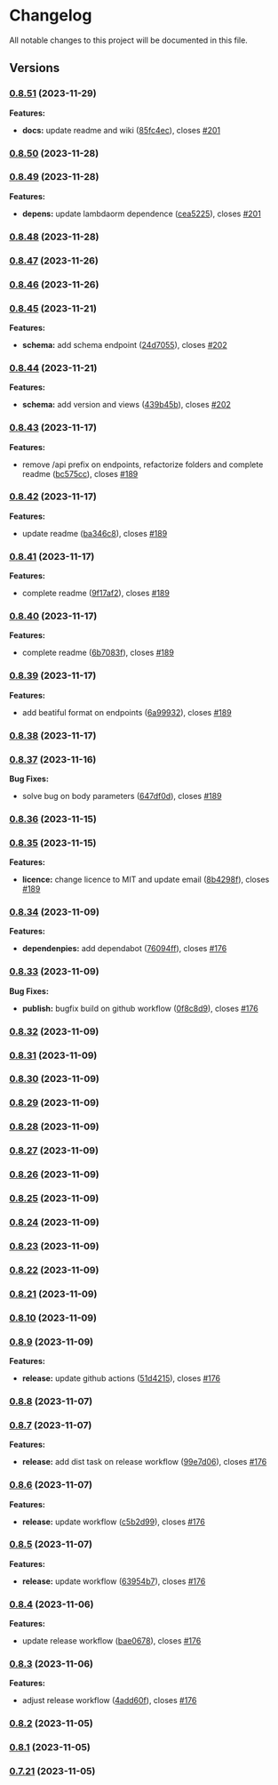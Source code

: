 # Changelog

All notable changes to this project will be documented in this file.

## Versions

### [0.8.51](https://github.com/FlavioLionelRita/lambdaorm-svc/compare/v0.8.50...v0.8.51) (2023-11-29)

**Features:**

* **docs:** update readme and wiki ([85fc4ec](https://github.com/FlavioLionelRita/lambdaorm-svc/commit/85fc4ec6f8e96a10ecc50c92134e2a3ee5c4e80c)), closes [#201](https://github.com/FlavioLionelRita/lambdaorm/issues/201)

### [0.8.50](https://github.com/FlavioLionelRita/lambdaorm-svc/compare/v0.8.49...v0.8.50) (2023-11-28)

### [0.8.49](https://github.com/FlavioLionelRita/lambdaorm-svc/compare/v0.8.48...v0.8.49) (2023-11-28)

**Features:**

* **depens:** update lambdaorm dependence ([cea5225](https://github.com/FlavioLionelRita/lambdaorm-svc/commit/cea5225d689130b92465228656714e2e4c273fd3)), closes [#201](https://github.com/FlavioLionelRita/lambdaorm/issues/201)

### [0.8.48](https://github.com/FlavioLionelRita/lambdaorm-svc/compare/v0.8.47...v0.8.48) (2023-11-28)

### [0.8.47](https://github.com/FlavioLionelRita/lambdaorm-svc/compare/v0.8.46...v0.8.47) (2023-11-26)

### [0.8.46](https://github.com/FlavioLionelRita/lambdaorm-svc/compare/v0.8.45...v0.8.46) (2023-11-26)

### [0.8.45](https://github.com/FlavioLionelRita/lambdaorm-svc/compare/v0.8.44...v0.8.45) (2023-11-21)

**Features:**

* **schema:** add schema endpoint ([24d7055](https://github.com/FlavioLionelRita/lambdaorm-svc/commit/24d7055ea3a01070954c8d00eb2e3006f5069ba7)), closes [#202](https://github.com/FlavioLionelRita/lambdaorm/issues/202)

### [0.8.44](https://github.com/FlavioLionelRita/lambdaorm-svc/compare/v0.8.43...v0.8.44) (2023-11-21)

**Features:**

* **schema:** add version and views ([439b45b](https://github.com/FlavioLionelRita/lambdaorm-svc/commit/439b45bad5f687a6ff7774a95d6f5d5ed82ad443)), closes [#202](https://github.com/FlavioLionelRita/lambdaorm/issues/202)

### [0.8.43](https://github.com/FlavioLionelRita/lambdaorm-svc/compare/v0.8.42...v0.8.43) (2023-11-17)

**Features:**

* remove /api prefix on endpoints, refactorize folders and complete readme ([bc575cc](https://github.com/FlavioLionelRita/lambdaorm-svc/commit/bc575cce24063411a59f7d1db30f7fa0c7eb15e4)), closes [#189](https://github.com/FlavioLionelRita/lambdaorm/issues/189)

### [0.8.42](https://github.com/FlavioLionelRita/lambdaorm-svc/compare/v0.8.41...v0.8.42) (2023-11-17)

**Features:**

* update readme ([ba346c8](https://github.com/FlavioLionelRita/lambdaorm-svc/commit/ba346c865f20b6a39443dac5ce7fb12e16707e86)), closes [#189](https://github.com/FlavioLionelRita/lambdaorm/issues/189)

### [0.8.41](https://github.com/FlavioLionelRita/lambdaorm-svc/compare/v0.8.40...v0.8.41) (2023-11-17)

**Features:**

* complete readme ([9f17af2](https://github.com/FlavioLionelRita/lambdaorm-svc/commit/9f17af2383d21745b907155b0e4ab6b035e4d974)), closes [#189](https://github.com/FlavioLionelRita/lambdaorm/issues/189)

### [0.8.40](https://github.com/FlavioLionelRita/lambdaorm-svc/compare/v0.8.39...v0.8.40) (2023-11-17)

**Features:**

* complete readme ([6b7083f](https://github.com/FlavioLionelRita/lambdaorm-svc/commit/6b7083fe6673a5ef3c87568b67fe53ac864e5ce8)), closes [#189](https://github.com/FlavioLionelRita/lambdaorm/issues/189)

### [0.8.39](https://github.com/FlavioLionelRita/lambdaorm-svc/compare/v0.8.38...v0.8.39) (2023-11-17)

**Features:**

* add beatiful format on endpoints ([6a99932](https://github.com/FlavioLionelRita/lambdaorm-svc/commit/6a99932ba30592584ec77df266fc5913634898fa)), closes [#189](https://github.com/FlavioLionelRita/lambdaorm/issues/189)

### [0.8.38](https://github.com/FlavioLionelRita/lambdaorm-svc/compare/v0.8.37...v0.8.38) (2023-11-17)

### [0.8.37](https://github.com/FlavioLionelRita/lambdaorm-svc/compare/v0.8.36...v0.8.37) (2023-11-16)

**Bug Fixes:**

* solve bug on body parameters ([647df0d](https://github.com/FlavioLionelRita/lambdaorm-svc/commit/647df0d11112e47861fd859125b572f47a8f5da9)), closes [#189](https://github.com/FlavioLionelRita/lambdaorm/issues/189)

### [0.8.36](https://github.com/FlavioLionelRita/lambdaorm-svc/compare/v0.8.35...v0.8.36) (2023-11-15)

### [0.8.35](https://github.com/FlavioLionelRita/lambdaorm-svc/compare/v0.8.34...v0.8.35) (2023-11-15)

**Features:**

* **licence:** change licence to MIT and update email ([8b4298f](https://github.com/FlavioLionelRita/lambdaorm-svc/commit/8b4298f1da7e262e9059302f8183a55ae6023f0e)), closes [#189](https://github.com/FlavioLionelRita/lambdaorm/issues/189)

### [0.8.34](https://github.com/FlavioLionelRita/lambdaorm-svc/compare/v0.8.33...v0.8.34) (2023-11-09)

**Features:**

* **dependenpies:** add dependabot ([76094ff](https://github.com/FlavioLionelRita/lambdaorm-svc/commit/76094ff62964f0483a7f7d7f7ce1c643796df1bc)), closes [#176](https://github.com/FlavioLionelRita/lambdaorm/issues/176)

### [0.8.33](https://github.com/FlavioLionelRita/lambdaorm-svc/compare/v0.8.32...v0.8.33) (2023-11-09)

**Bug Fixes:**

* **publish:** bugfix build on github workflow ([0f8c8d9](https://github.com/FlavioLionelRita/lambdaorm-svc/commit/0f8c8d9956d9fe5cbe518e06de71e1c0565265d4)), closes [#176](https://github.com/FlavioLionelRita/lambdaorm/issues/176)

### [0.8.32](https://github.com/FlavioLionelRita/lambdaorm-svc/compare/v0.8.31...v0.8.32) (2023-11-09)

### [0.8.31](https://github.com/FlavioLionelRita/lambdaorm-svc/compare/v0.8.30...v0.8.31) (2023-11-09)

### [0.8.30](https://github.com/FlavioLionelRita/lambdaorm-svc/compare/v0.8.29...v0.8.30) (2023-11-09)

### [0.8.29](https://github.com/FlavioLionelRita/lambdaorm-svc/compare/v0.8.28...v0.8.29) (2023-11-09)

### [0.8.28](https://github.com/FlavioLionelRita/lambdaorm-svc/compare/v0.8.27...v0.8.28) (2023-11-09)

### [0.8.27](https://github.com/FlavioLionelRita/lambdaorm-svc/compare/v0.8.26...v0.8.27) (2023-11-09)

### [0.8.26](https://github.com/FlavioLionelRita/lambdaorm-svc/compare/v0.8.25...v0.8.26) (2023-11-09)

### [0.8.25](https://github.com/FlavioLionelRita/lambdaorm-svc/compare/v0.8.24...v0.8.25) (2023-11-09)

### [0.8.24](https://github.com/FlavioLionelRita/lambdaorm-svc/compare/v0.8.23...v0.8.24) (2023-11-09)

### [0.8.23](https://github.com/FlavioLionelRita/lambdaorm-svc/compare/v0.8.22...v0.8.23) (2023-11-09)

### [0.8.22](https://github.com/FlavioLionelRita/lambdaorm-svc/compare/v0.8.21...v0.8.22) (2023-11-09)

### [0.8.21](https://github.com/FlavioLionelRita/lambdaorm-svc/compare/v0.8.10...v0.8.21) (2023-11-09)

### [0.8.10](https://github.com/FlavioLionelRita/lambdaorm-svc/compare/v0.8.9...v0.8.10) (2023-11-09)

### [0.8.9](https://github.com/FlavioLionelRita/lambdaorm-svc/compare/v0.8.8...v0.8.9) (2023-11-09)

**Features:**

* **release:** update github actions ([51d4215](https://github.com/FlavioLionelRita/lambdaorm-svc/commit/51d4215987ddeb2e1a2fa66c688c215fb72d7527)), closes [#176](https://github.com/FlavioLionelRita/lambdaorm/issues/176)

### [0.8.8](https://github.com/FlavioLionelRita/lambdaorm-svc/compare/v0.8.7...v0.8.8) (2023-11-07)

### [0.8.7](https://github.com/FlavioLionelRita/lambdaorm-svc/compare/v0.8.6...v0.8.7) (2023-11-07)

**Features:**

* **release:** add dist task on release workflow ([99e7d06](https://github.com/FlavioLionelRita/lambdaorm-svc/commit/99e7d068833942a981b4d7dd9d387204e4c40dd3)), closes [#176](https://github.com/FlavioLionelRita/lambdaorm/issues/176)

### [0.8.6](https://github.com/FlavioLionelRita/lambdaorm-svc/compare/v0.8.5...v0.8.6) (2023-11-07)

**Features:**

* **release:** update workflow ([c5b2d99](https://github.com/FlavioLionelRita/lambdaorm-svc/commit/c5b2d991eee5bd0c80744f870de2edf559b8b71d)), closes [#176](https://github.com/FlavioLionelRita/lambdaorm/issues/176)

### [0.8.5](https://github.com/FlavioLionelRita/lambdaorm-svc/compare/v0.8.4...v0.8.5) (2023-11-07)

**Features:**

* **release:** update workflow ([63954b7](https://github.com/FlavioLionelRita/lambdaorm-svc/commit/63954b7c1b340a3f5a8cc05abe9c45d80ecf22e1)), closes [#176](https://github.com/FlavioLionelRita/lambdaorm/issues/176)

### [0.8.4](https://github.com/FlavioLionelRita/lambdaorm-svc/compare/v0.8.3...v0.8.4) (2023-11-06)

**Features:**

* update release workflow ([bae0678](https://github.com/FlavioLionelRita/lambdaorm-svc/commit/bae06784ebfc34e57c2c1cdb6abce5f9b034f0cc)), closes [#176](https://github.com/FlavioLionelRita/lambdaorm/issues/176)

### [0.8.3](https://github.com/FlavioLionelRita/lambdaorm-svc/compare/v0.8.2...v0.8.3) (2023-11-06)

**Features:**

* adjust release workflow ([4add60f](https://github.com/FlavioLionelRita/lambdaorm-svc/commit/4add60fba31b9508c70049e41792f652b6fd0c69)), closes [#176](https://github.com/FlavioLionelRita/lambdaorm/issues/176)

### [0.8.2](https://github.com/FlavioLionelRita/lambdaorm/compare/v0.8.1...v0.8.2) (2023-11-05)

### [0.8.1](https://github.com/FlavioLionelRita/lambdaorm/compare/v0.7.21...v0.8.1) (2023-11-05)

### [0.7.21](https://github.com/FlavioLionelRita/lambdaorm/compare/v0.6.5...v0.7.21) (2023-11-05)
